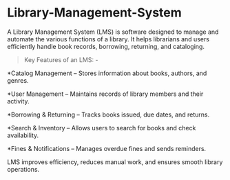 # Library-Management-System

A Library Management System (LMS) is software designed to manage and automate the various functions of a library. It helps librarians and users efficiently handle book records, borrowing, returning, and cataloging.

> Key Features of an LMS: -

*Catalog Management – Stores information about books, authors, and genres.

*User Management – Maintains records of library members and their activity.

*Borrowing & Returning – Tracks books issued, due dates, and returns.

*Search & Inventory – Allows users to search for books and check availability.

*Fines & Notifications – Manages overdue fines and sends reminders.

LMS improves efficiency, reduces manual work, and ensures smooth library operations.
